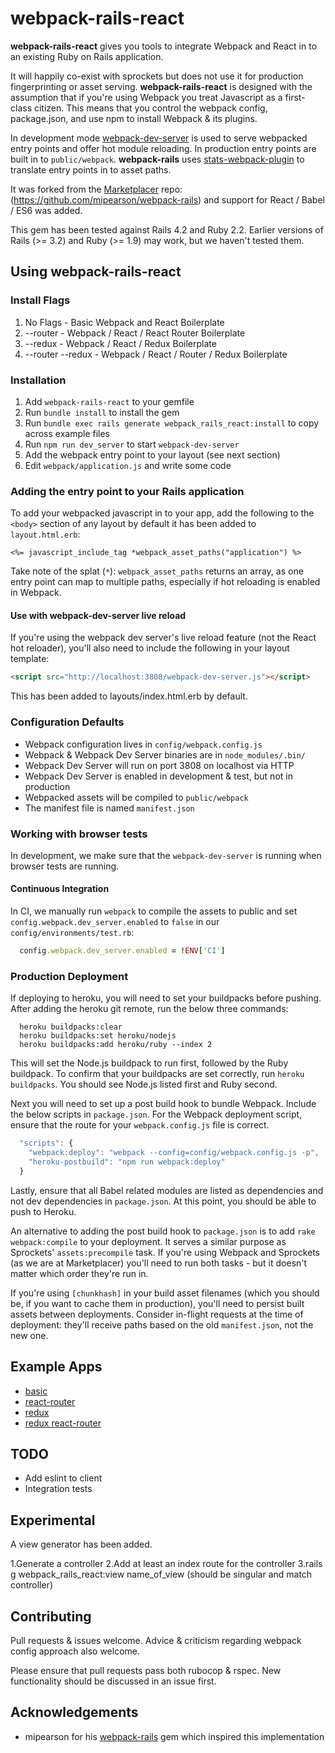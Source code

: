 # webpack-rails-react

**webpack-rails-react** gives you tools to integrate Webpack and React in to an existing Ruby on Rails application.

It will happily co-exist with sprockets but does not use it for production fingerprinting or asset serving. **webpack-rails-react** is designed with the assumption that if you're using Webpack you treat Javascript as a first-class citizen. This means that you control the webpack config, package.json, and use npm to install Webpack & its plugins.

In development mode [webpack-dev-server](http://webpack.github.io/docs/webpack-dev-server.html) is used to serve webpacked entry points and offer hot module reloading. In production entry points are built in to `public/webpack`. **webpack-rails** uses [stats-webpack-plugin](https://www.npmjs.com/package/stats-webpack-plugin) to translate entry points in to asset paths.

It was forked from the [Marketplacer](http://www.marketplacer.com) repo: (https://github.com/mipearson/webpack-rails) and support for React / Babel / ES6 was added.

This gem has been tested against Rails 4.2 and Ruby 2.2. Earlier versions of Rails (>= 3.2) and Ruby (>= 1.9) may work, but we haven't tested them.

## Using webpack-rails-react

### Install Flags
  1. No Flags - Basic Webpack and React Boilerplate
  2. --router - Webpack / React / React Router Boilerplate
  3. --redux - Webpack / React / Redux Boilerplate
  4. --router --redux - Webpack / React / Router / Redux Boilerplate 

### Installation

  1. Add `webpack-rails-react` to your gemfile
  2. Run `bundle install` to install the gem
  3. Run `bundle exec rails generate webpack_rails_react:install` to copy across example files
  4. Run `npm run dev_server` to start `webpack-dev-server`
  5. Add the webpack entry point to your layout (see next section)
  6. Edit `webpack/application.js` and write some code

### Adding the entry point to your Rails application

To add your webpacked javascript in to your app, add the following to the `<body>` section of any layout by default it has been added to `layout.html.erb`:

```erb
<%= javascript_include_tag *webpack_asset_paths("application") %>
```

Take note of the splat (`*`): `webpack_asset_paths` returns an array, as one entry point can map to multiple paths, especially if hot reloading is enabled in Webpack.

#### Use with webpack-dev-server live reload

If you're using the webpack dev server's live reload feature (not the React hot reloader), you'll also need to include the following in your layout template:

``` html
<script src="http://localhost:3808/webpack-dev-server.js"></script>
```

This has been added to layouts/index.html.erb by default.

### Configuration Defaults

  * Webpack configuration lives in `config/webpack.config.js`
  * Webpack & Webpack Dev Server binaries are in `node_modules/.bin/`
  * Webpack Dev Server will run on port 3808 on localhost via HTTP
  * Webpack Dev Server is enabled in development & test, but not in production
  * Webpacked assets will be compiled to `public/webpack`
  * The manifest file is named `manifest.json`

### Working with browser tests

In development, we make sure that the `webpack-dev-server` is running when browser tests are running.

#### Continuous Integration

In CI, we manually run `webpack` to compile the assets to public and set `config.webpack.dev_server.enabled` to `false` in our `config/environments/test.rb`:

``` ruby
  config.webpack.dev_server.enabled = !ENV['CI']
```

### Production Deployment

If deploying to heroku, you will need to set your buildpacks before pushing. After adding the heroku git remote, run the below three commands:

```
  heroku buildpacks:clear
  heroku buildpacks:set heroku/nodejs
  heroku buildpacks:add heroku/ruby --index 2
```

This will set the Node.js buildpack to run first, followed by the Ruby buildpack. To confirm that your buildpacks are set correctly, run `heroku buildpacks`. You should see Node.js listed first and Ruby second.

Next you will need to set up a post build hook to bundle Webpack. Include the below scripts in `package.json`. For the Webpack deployment script, ensure that the route for your `webpack.config.js` file is correct.

``` javascript
  "scripts": {
    "webpack:deploy": "webpack --config=config/webpack.config.js -p",
    "heroku-postbuild": "npm run webpack:deploy"
  }
```

Lastly, ensure that all Babel related modules are listed as dependencies and not dev dependencies in `package.json`. At this point, you should be able to push to Heroku.

An alternative to adding the post build hook to `package.json` is to add `rake webpack:compile` to your deployment. It serves a similar purpose as Sprockets' `assets:precompile` task. If you're using Webpack and Sprockets (as we are at Marketplacer) you'll need to run both tasks - but it doesn't matter which order they're run in.

If you're using `[chunkhash]` in your build asset filenames (which you should be, if you want to cache them in production), you'll need to persist built assets between deployments. Consider in-flight requests at the time of deployment: they'll receive paths based on the old `manifest.json`, not the new one.

## Example Apps
* [basic](https://github.com/cottonwoodcoding/webpack-rails-react-basic)
* [react-router](https://github.com/cottonwoodcoding/webpack-rails-react-router)
* [redux](https://github.com/cottonwoodcoding/webpack-rails-react-redux)
* [redux react-router](https://github.com/cottonwoodcoding/webpack-rails-react-redux-router)

## TODO

* Add eslint to client
* Integration tests


## Experimental
A view generator has been added.

  1.Generate a controller
  2.Add at least an index route for the controller
  3.rails g webpack_rails_react:view name_of_view (should be singular and match controller)


## Contributing

Pull requests & issues welcome. Advice & criticism regarding webpack config approach also welcome.

Please ensure that pull requests pass both rubocop & rspec. New functionality should be discussed in an issue first.

## Acknowledgements

* mipearson for his [webpack-rails](https://github.com/mipearson/webpack-rails) gem which inspired this implementation
